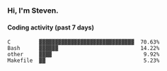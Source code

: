 ### Hi, I'm Steven.

#### Coding activity (past 7 days)
```
C         ▓▓▓▓▓▓▓▓▓▓▓▓▓▓▓▓▓▓▓▓▓▓▓▓▓▓▓▓▓▓  70.63%
Bash      ▓▓▓▓▓▓                          14.22%
other     ▓▓▓▓                             9.92%
Makefile  ▓▓                               5.23%
```
